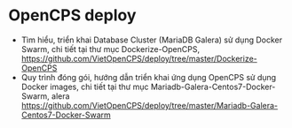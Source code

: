 # OpenCPS deploy  

* Tìm hiểu, triển khai Database Cluster (MariaDB Galera) sử dụng Docker Swarm, chi tiết tại thư mục Dockerize-OpenCPS, 
  https://github.com/VietOpenCPS/deploy/tree/master/Dockerize-OpenCPS  
* Quy trình đóng gói, hướng dẫn triển khai ứng dụng OpenCPS sử dụng Docker images, chi tiết tại thư mục Mariadb-Galera-Centos7-Docker-Swarm,  alera  
  https://github.com/VietOpenCPS/deploy/tree/master/Mariadb-Galera-Centos7-Docker-Swarm  
